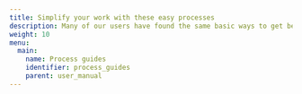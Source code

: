 ```yaml
---
title: Simplify your work with these easy processes
description: Many of our users have found the same basic ways to get better outcomes with less time and effort. See if any of these step-by-step guides work for you.
weight: 10
menu:
  main:
    name: Process guides
    identifier: process_guides
    parent: user_manual
---
```

